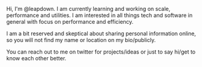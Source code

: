 Hi, I'm @leapdown. I am currently learning and working on scale, performance and utilities.
I am interested in all things tech and software in general with focus on performance and efficiency.

I am a bit reserved and skeptical about sharing personal information online, so you will not find my name or location on my bio/publicly.

You can reach out to me on twitter for projects/ideas or just to say hi/get to know each other better.

